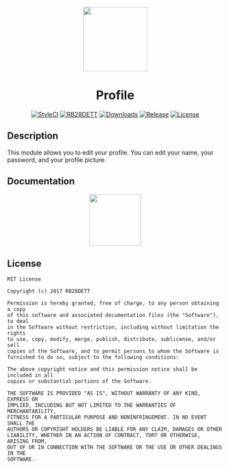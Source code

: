 <p align="center"><a href="https://rb28dett.aitorriba.com"><img height="150" src="https://avatars1.githubusercontent.com/u/22253051"></a></p>

<h1 align="center">Profile</h1>

<p align="center">
<a href="https://styleci.io/repos/81503636"><img src="https://styleci.io/repos/81503636/shield?style=flat&branch=master" alt="StyleCI"></a>
<a href="https://github.com/rb28dett"><img src="https://img.shields.io/badge/Built%20For-RB28DETT-orange.svg" alt="RB28DETT"></a>
<a href="https://github.com/rb28dett/Profile"><img src="https://poser.pugx.org/rb28dett/profile/d/total.svg" alt="Downloads"></a>
<a href="https://github.com/RB28DETT/Profile/releases"><img src="https://poser.pugx.org/rb28dett/profile/v/stable.svg" alt="Release"></a>
<a href="https://raw.githubusercontent.com/RB28DETT/Profile/master/LICENSE"><img src="https://poser.pugx.org/rb28dett/profile/license.svg" alt="License"></a>
</p>

## Description

This module allows you to edit your profile. You can edit your name, your password, and your profile picture.

## Documentation

<p align="center">
<a href="https://rb28dett.aitorriba.com/docs/profile"><img height="120" src="http://i.imgur.com/47WnADd.png"></a>
</p>

## License

```
MIT License

Copyright (c) 2017 RB28DETT

Permission is hereby granted, free of charge, to any person obtaining a copy
of this software and associated documentation files (the "Software"), to deal
in the Software without restriction, including without limitation the rights
to use, copy, modify, merge, publish, distribute, sublicense, and/or sell
copies of the Software, and to permit persons to whom the Software is
furnished to do so, subject to the following conditions:

The above copyright notice and this permission notice shall be included in all
copies or substantial portions of the Software.

THE SOFTWARE IS PROVIDED "AS IS", WITHOUT WARRANTY OF ANY KIND, EXPRESS OR
IMPLIED, INCLUDING BUT NOT LIMITED TO THE WARRANTIES OF MERCHANTABILITY,
FITNESS FOR A PARTICULAR PURPOSE AND NONINFRINGEMENT. IN NO EVENT SHALL THE
AUTHORS OR COPYRIGHT HOLDERS BE LIABLE FOR ANY CLAIM, DAMAGES OR OTHER
LIABILITY, WHETHER IN AN ACTION OF CONTRACT, TORT OR OTHERWISE, ARISING FROM,
OUT OF OR IN CONNECTION WITH THE SOFTWARE OR THE USE OR OTHER DEALINGS IN THE
SOFTWARE.
```
